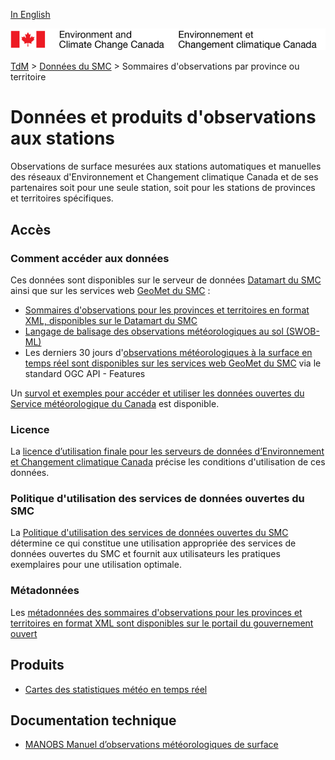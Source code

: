 [In English](readme_obs_insitu_en.md)

![ECCC logo](../../img_eccc-logo.png)

[TdM](../../readme_fr.md) > [Données du SMC](../readme_fr.md) > Sommaires d'observations par province ou territoire

# Données et produits d'observations aux stations

Observations de surface mesurées aux stations automatiques et manuelles des réseaux d'Environnement et Changement climatique Canada et de ses partenaires soit pour une seule station, soit pour les stations de provinces et territoires spécifiques. 

## Accès

### Comment accéder aux données

Ces données sont disponibles sur le serveur de données [Datamart du SMC](../../msc-datamart/readme_fr.md) ainsi que sur les services web [GeoMet du SMC](../../msc-geomet/readme_fr.md) :

* [Sommaires d'observations pour les provinces et territoires en format XML, disponibles sur le Datamart du SMC](readme_obs_insitu_xmldatamart_fr.md) 
* [Langage de balisage des observations météorologiques au sol (SWOB-ML)](readme_obs_insitu_swobdatamart_fr.md)
* Les derniers 30 jours d'[observations météorologiques à la surface en temps réel sont disponibles sur les services web GeoMet du SMC](https://api.weather.gc.ca/collections/swob-realtime) via le standard OGC API - Features

Un [survol et exemples pour accéder et utiliser les données ouvertes du Service météorologique du Canada](../../usage/readme_fr.md) est disponible.

### Licence

La [licence d’utilisation finale pour les serveurs de données d’Environnement et Changement climatique Canada](../../licence/readme_fr.md) précise les conditions d'utilisation de ces données.

### Politique d'utilisation des services de données ouvertes du SMC

La [Politique d'utilisation des services de données ouvertes du SMC](../../usage-policy/readme_fr.md) détermine ce qui constitue une utilisation appropriée des services de données ouvertes du SMC et fournit aux utilisateurs les pratiques exemplaires pour une utilisation optimale.

### Métadonnées

Les [métadonnées des sommaires d'observations pour les provinces et territoires en format XML sont disponibles sur le portail du gouvernement ouvert](https://ouvert.canada.ca/data/fr/dataset/493966f9-f683-4e56-8fa6-8799999c00bd)

## Produits

* [Cartes des statistiques météo en temps réel](https://collaboration.cmc.ec.gc.ca/cmc/wtoftpa/www/)

## Documentation technique

* [MANOBS Manuel d’observations météorologiques de surface](https://www.canada.ca/fr/environnement-changement-climatique/services/manuels-documents-conditions-meteorologiques/manobs-observations-surface.html)
